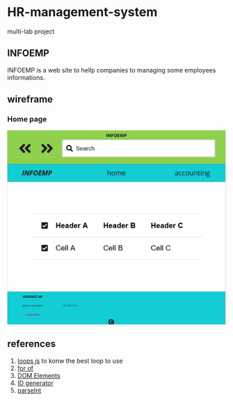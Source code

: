 # HR-management-system

multi-lab project

## INFOEMP

INFOEMP is a web site to hellp companies to managing some employees informations.

## wireframe

### Home page

![Home Page Wireframes](./wireframes/Screenshot%20(147).png)

## references

1. [loops js](https://www.w3schools.com/js/js_loop_for.asp) to konw the best loop to use
2. [for of](https://www.w3schools.com/js/js_loop_forof.asp)
3. [DOM Elements](https://www.w3schools.com/js/js_htmldom_elements.asp)
4. [ID generator](https://www.codemzy.com/blog/random-unique-id-javascript)
5. [parseInt](https://www.tutorialspoint.com/how-to-convert-a-string-into-integer-in-javascript)